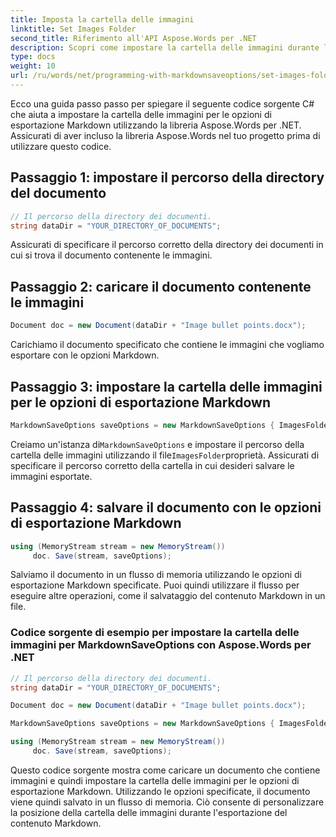 ```yaml
---
title: Imposta la cartella delle immagini
linktitle: Set Images Folder
second_title: Riferimento all'API Aspose.Words per .NET
description: Scopri come impostare la cartella delle immagini durante l'esportazione in Markdown con Aspose.Words per .NET. Personalizza il posizionamento delle immagini per una migliore organizzazione e integrazione.
type: docs
weight: 10
url: /ru/words/net/programming-with-markdownsaveoptions/set-images-folder/
---
```


Ecco una guida passo passo per spiegare il seguente codice sorgente C# che aiuta a impostare la cartella delle immagini per le opzioni di esportazione Markdown utilizzando la libreria Aspose.Words per .NET. Assicurati di aver incluso la libreria Aspose.Words nel tuo progetto prima di utilizzare questo codice.

## Passaggio 1: impostare il percorso della directory del documento

```csharp
// Il percorso della directory dei documenti.
string dataDir = "YOUR_DIRECTORY_OF_DOCUMENTS";
```

Assicurati di specificare il percorso corretto della directory dei documenti in cui si trova il documento contenente le immagini.

## Passaggio 2: caricare il documento contenente le immagini

```csharp
Document doc = new Document(dataDir + "Image bullet points.docx");
```

Carichiamo il documento specificato che contiene le immagini che vogliamo esportare con le opzioni Markdown.

## Passaggio 3: impostare la cartella delle immagini per le opzioni di esportazione Markdown

```csharp
MarkdownSaveOptions saveOptions = new MarkdownSaveOptions { ImagesFolder = dataDir + "Images" };
```

 Creiamo un'istanza di`MarkdownSaveOptions` e impostare il percorso della cartella delle immagini utilizzando il file`ImagesFolder`proprietà. Assicurati di specificare il percorso corretto della cartella in cui desideri salvare le immagini esportate.

## Passaggio 4: salvare il documento con le opzioni di esportazione Markdown

```csharp
using (MemoryStream stream = new MemoryStream())
     doc. Save(stream, saveOptions);
```

Salviamo il documento in un flusso di memoria utilizzando le opzioni di esportazione Markdown specificate. Puoi quindi utilizzare il flusso per eseguire altre operazioni, come il salvataggio del contenuto Markdown in un file.

### Codice sorgente di esempio per impostare la cartella delle immagini per MarkdownSaveOptions con Aspose.Words per .NET

```csharp
// Il percorso della directory dei documenti.
string dataDir = "YOUR_DIRECTORY_OF_DOCUMENTS";

Document doc = new Document(dataDir + "Image bullet points.docx");

MarkdownSaveOptions saveOptions = new MarkdownSaveOptions { ImagesFolder = dataDir + "Images" };

using (MemoryStream stream = new MemoryStream())
     doc. Save(stream, saveOptions);
```

Questo codice sorgente mostra come caricare un documento che contiene immagini e quindi impostare la cartella delle immagini per le opzioni di esportazione Markdown. Utilizzando le opzioni specificate, il documento viene quindi salvato in un flusso di memoria. Ciò consente di personalizzare la posizione della cartella delle immagini durante l'esportazione del contenuto Markdown.